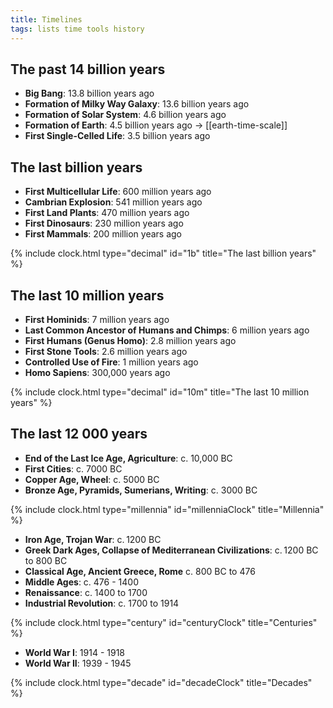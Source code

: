 ```yaml
---
title: Timelines
tags: lists time tools history
--- 
```


## The past 14 billion years

- **Big Bang**: 13.8 billion years ago
- **Formation of Milky Way Galaxy**: 13.6 billion years ago
- **Formation of Solar System**: 4.6 billion years ago
- **Formation of Earth**: 4.5 billion years ago -> [[earth-time-scale]]
- **First Single-Celled Life**: 3.5 billion years ago


## The last billion years


- **First Multicellular Life**: 600 million years ago
- **Cambrian Explosion**: 541 million years ago
- **First Land Plants**: 470 million years ago
- **First Dinosaurs**: 230 million years ago
- **First Mammals**: 200 million years ago

{% include clock.html type="decimal" id="1b" title="The last billion years" %}


## The last 10 million years

- **First Hominids**: 7 million years ago
- **Last Common Ancestor of Humans and Chimps**: 6 million years ago
- **First Humans (Genus Homo)**: 2.8 million years ago
- **First Stone Tools**: 2.6 million years ago
- **Controlled Use of Fire**: 1 million years ago
- **Homo Sapiens**: 300,000 years ago

{% include clock.html type="decimal" id="10m" title="The last 10 million years" %}


## The last 12 000 years

- **End of the Last Ice Age, Agriculture**: c. 10,000 BC
- **First Cities**: c. 7000 BC
- **Copper Age, Wheel**: c. 5000 BC
- **Bronze Age, Pyramids, Sumerians, Writing**: c. 3000 BC

{% include clock.html type="millennia" id="millenniaClock" title="Millennia" %}


- **Iron Age, Trojan War**: c. 1200 BC
- **Greek Dark Ages, Collapse of Mediterranean Civilizations**: c. 1200 BC to 800 BC
- **Classical Age, Ancient Greece, Rome** c. 800 BC to 476
- **Middle Ages**: c. 476 - 1400
- **Renaissance**: c. 1400 to 1700
- **Industrial Revolution**: c. 1700 to 1914

{% include clock.html type="century" id="centuryClock" title="Centuries" %}

- **World War I**: 1914 - 1918
- **World War II**: 1939 - 1945

{% include clock.html type="decade" id="decadeClock" title="Decades" %}


